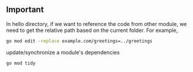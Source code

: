 ## Important
In hello directory, if we want to reference the code from other module, we need to get the relative path based on the current folder. For example,
```bash
go mod edit -replace example.com/greetings=../greetings
```

update/synchronize a module's dependencies
```bash
go mod tidy
```